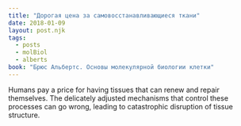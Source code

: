 ```yaml
---
title: "Дорогая цена за самовосстанавливающиеся ткани"
date: 2018-01-09
layout: post.njk
tags:
  - posts
  - molBiol
  - alberts
book: "Брюс Альбертс. Основы молекулярной биологии клетки"
---
```


Humans pay a price for having tissues that can renew and repair themselves. The delicately adjusted mechanisms that control these processes can go wrong, leading to catastrophic disruption of tissue structure.
